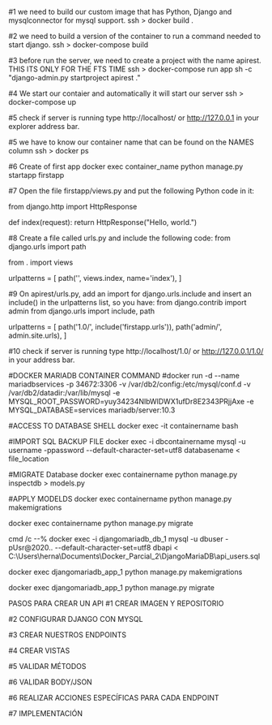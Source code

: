 #1 we need to build our custom image that has Python, Django and mysqlconnector for mysql support.
ssh > docker build .

#2 we need to build a version of the container to run a command needed to start django.
ssh > docker-compose build

#3 before run the server, we need to create a project with the name apirest. THIS ITS ONLY FOR THE FTS TIME
ssh > docker-compose run app sh -c "django-admin.py startproject apirest ."

#4 We start our contaier and automatically it will start our server
ssh > docker-compose up

#5 check if server is running
type http://localhost/ or http://127.0.0.1 in your explorer address bar.

#5 we have to know our container name that can be found on the NAMES column
ssh > docker ps

#6 Create of first app
docker exec container_name python manage.py startapp firstapp

#7 Open the file firstapp/views.py and put the following Python code in it:

from django.http import HttpResponse

def index(request):
    return HttpResponse("Hello, world.")

#8 Create a file called urls.py and include the following code:
from django.urls import path

from . import views

urlpatterns = [
    path('', views.index, name='index'),
]

#9 On apirest/urls.py, add an import for django.urls.include and insert an include() in the urlpatterns list, so you have:
from django.contrib import admin
from django.urls import include, path

urlpatterns = [
    path('1.0/', include('firstapp.urls')),
    path('admin/', admin.site.urls),
]

#10 check if server is running
type http://localhost/1.0/ or http://127.0.0.1/1.0/ in your address bar.

#DOCKER MARIADB CONTAINER COMMAND
#docker run -d --name mariadbservices -p 34672:3306 -v /var/db2/config:/etc/mysql/conf.d -v /var/db2/datadir:/var/lib/mysql -e MYSQL_ROOT_PASSWORD=yuy34234NlbWlDWX1ufDr8E2343PRjjAxe -e MYSQL_DATABASE=services mariadb/server:10.3

#ACCESS TO DATABASE SHELL
docker exec -it containername bash

#IMPORT SQL BACKUP FILE
docker exec -i dbcontainername mysql -u username -ppassword --default-character-set=utf8  databasename < file_location

#MIGRATE Database
docker exec containername python manage.py inspectdb > models.py

#APPLY MODELDS
docker exec containername python manage.py makemigrations

docker exec containername python manage.py migrate



cmd /c --% docker exec -i djangomariadb_db_1 mysql -u dbuser -pUsr@2020.. --default-character-set=utf8  dbapi < C:\Users\herna\Documents\Docker_Parcial_2\DjangoMariaDB\api_users.sql

docker exec djangomariadb_app_1 python manage.py makemigrations

docker exec djangomariadb_app_1 python manage.py migrate

PASOS PARA CREAR UN API
#1 CREAR IMAGEN Y REPOSITORIO

#2 CONFIGURAR DJANGO CON MYSQL

#3 CREAR NUESTROS ENDPOINTS

#4 CREAR VISTAS

#5 VALIDAR MÉTODOS

#6 VALIDAR BODY/JSON

#6 REALIZAR ACCIONES ESPECÍFICAS PARA CADA ENDPOINT

#7 IMPLEMENTACIÓN
